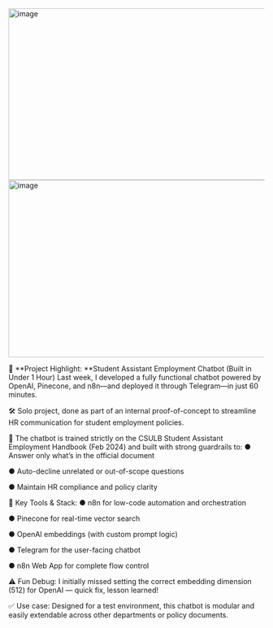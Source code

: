 
<img width="624" height="338" alt="image" src="https://github.com/user-attachments/assets/0bd3d270-0925-4742-adfd-1e1cc4525777" />
<img width="624" height="349" alt="image" src="https://github.com/user-attachments/assets/a69d103f-c6c2-4063-ab6f-f868803f28e0" />



🚀 **Project Highlight: **Student Assistant Employment Chatbot (Built in Under 1 Hour)
 Last week, I developed a fully functional chatbot powered by OpenAI, Pinecone, and n8n—and deployed it through Telegram—in just 60 minutes.
 
🛠️ Solo project, done as part of an internal proof-of-concept to streamline HR communication for student employment policies.

📘 The chatbot is trained strictly on the CSULB Student Assistant Employment Handbook (Feb 2024) and built with strong guardrails to:
●	Answer only what’s in the official document

●	Auto-decline unrelated or out-of-scope questions

●	Maintain HR compliance and policy clarity

🔎 Key Tools & Stack:
●	n8n for low-code automation and orchestration

●	Pinecone for real-time vector search

●	OpenAI embeddings (with custom prompt logic)

●	Telegram for the user-facing chatbot

●	n8n Web App for complete flow control

⚠️ Fun Debug: I initially missed setting the correct embedding dimension (512) for OpenAI — quick fix, lesson learned!

✅ Use case: Designed for a test environment, this chatbot is modular and easily extendable across other departments or policy documents.

